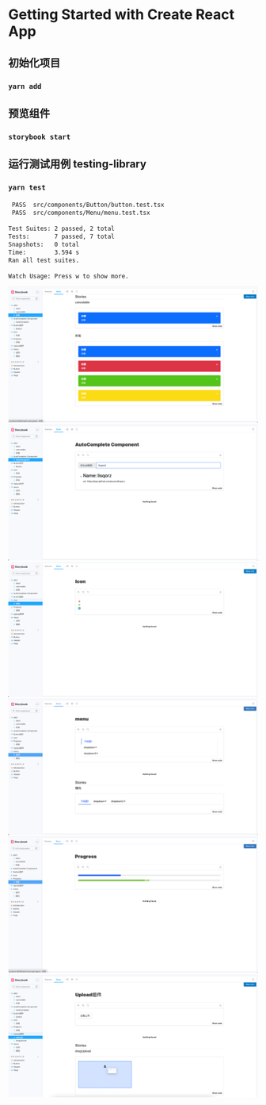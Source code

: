 # Getting Started with Create React App

## 初始化项目
### `yarn add`

## 预览组件

### `storybook start`


## 运行测试用例 testing-library

### `yarn test`

```
 PASS  src/components/Button/button.test.tsx
 PASS  src/components/Menu/menu.test.tsx

Test Suites: 2 passed, 2 total
Tests:       7 passed, 7 total
Snapshots:   0 total
Time:        3.594 s
Ran all test suites.

Watch Usage: Press w to show more.
```
![alert](source/alert.png)
![AutoComplete](source/AutoComplete.png)
![Icon](source/icon.png)
![Menu](source/menu.png)
![Progress](source/progress.png)
![upload](source/upload.png)